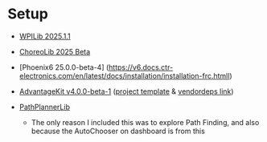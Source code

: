 # Setup
 - [WPILib 2025.1.1](https://docs.wpilib.org/en/stable/docs/zero-to-robot/step-2/wpilib-setup.html)
 - [ChoreoLib 2025 Beta](https://choreo.autos/choreolib/getting-started/#2025-beta)
 - [Phoenix6 25.0.0-beta-4] (https://v6.docs.ctr-electronics.com/en/latest/docs/installation/installation-frc.htmll)
 - [AdvantageKit v4.0.0-beta-1](https://docs.advantagekit.org/getting-started/template-projects/talonfx-swerve-template)  ([project template](https://github.com/Mechanical-Advantage/AdvantageKit/tree/main/template_projects/sources/talonfx_swerve) & [vendordeps link](https://github.com/Mechanical-Advantage/AdvantageKit/releases/download/v4.0.0-beta-1/AdvantageKit.json))


 - [PathPlannerLib](https://pathplanner.dev/pplib-getting-started.html#install-pathplannerlib)  
    - The only reason I included this was to explore Path Finding, and also because the AutoChooser on dashboard is from this
 
